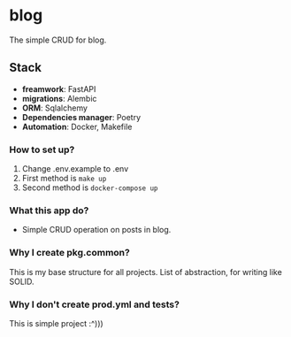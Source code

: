 # blog

The simple CRUD for blog.

## Stack

- **freamwork**: FastAPI
- **migrations**: Alembic
- **ORM**: Sqlalchemy
- **Dependencies manager**: Poetry
- **Automation**: Docker, Makefile

### How to set up?
1) Change .env.example to .env
2) First method is `make up`
3) Second method is `docker-compose up`

### What this app do?

- Simple CRUD operation on posts in blog.

### Why I create pkg.common?

This is my base structure for all projects. 
List of abstraction, for writing like SOLID.

### Why I don't create prod.yml and tests?

This is simple project :^)))
